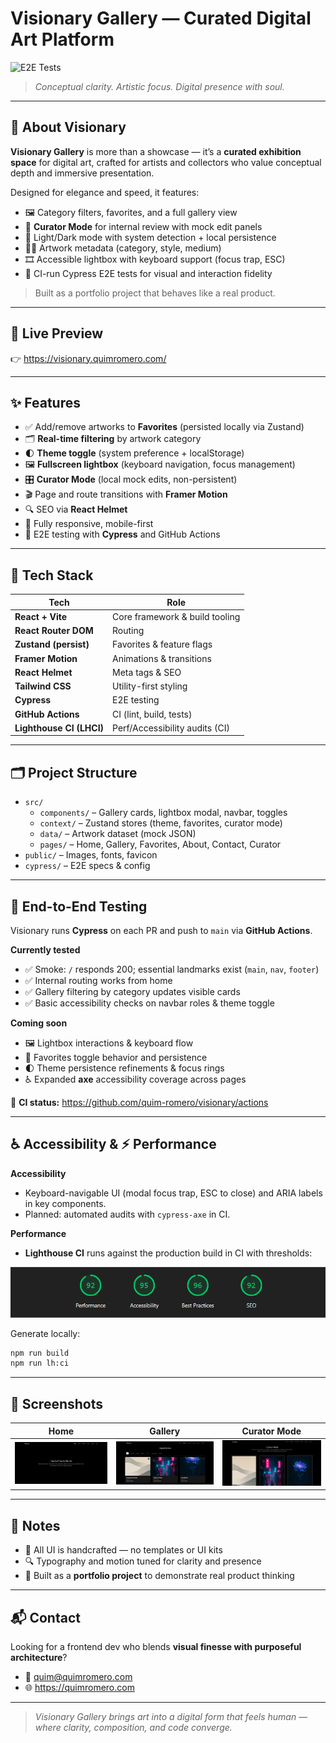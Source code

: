 # Visionary Gallery — Curated Digital Art Platform

![E2E Tests](https://github.com/quim-romero/visionary/actions/workflows/ci.yml/badge.svg)

> _Conceptual clarity. Artistic focus. Digital presence with soul._

---

## 🧭 About Visionary

**Visionary Gallery** is more than a showcase — it’s a **curated exhibition space** for digital art, crafted for artists and collectors who value conceptual depth and immersive presentation.

Designed for elegance and speed, it features:

- 🖼️ Category filters, favorites, and a full gallery view  
- 🎨 **Curator Mode** for internal review with mock edit panels  
- 🌙 Light/Dark mode with system detection + local persistence  
- 🧑‍🎨 Artwork metadata (category, style, medium)  
- 🎞️ Accessible lightbox with keyboard support (focus trap, ESC)  
- 🧪 CI-run Cypress E2E tests for visual and interaction fidelity

> Built as a portfolio project that behaves like a real product.

---

## 🚀 Live Preview

👉 https://visionary.quimromero.com/

---

## ✨ Features

- ✅ Add/remove artworks to **Favorites** (persisted locally via Zustand)
- 🗂️ **Real-time filtering** by artwork category
- 🌓 **Theme toggle** (system preference + localStorage)
- 🖼️ **Fullscreen lightbox** (keyboard navigation, focus management)
- 🎛️ **Curator Mode** (local mock edits, non-persistent)
- 🎬 Page and route transitions with **Framer Motion**
- 🔍 SEO via **React Helmet**
- 📱 Fully responsive, mobile-first
- 🧪 E2E testing with **Cypress** and GitHub Actions

---

## 🧠 Tech Stack

| Tech                         | Role                                  |
| --------------------------- | ------------------------------------- |
| **React + Vite**            | Core framework & build tooling        |
| **React Router DOM**        | Routing                               |
| **Zustand (persist)**       | Favorites & feature flags             |
| **Framer Motion**           | Animations & transitions              |
| **React Helmet**            | Meta tags & SEO                       |
| **Tailwind CSS**            | Utility-first styling                 |
| **Cypress**                 | E2E testing                           |
| **GitHub Actions**          | CI (lint, build, tests)               |
| **Lighthouse CI (LHCI)**    | Perf/Accessibility audits (CI)        |

---

## 🗂 Project Structure

- `src/`  
  - `components/` – Gallery cards, lightbox modal, navbar, toggles  
  - `context/` – Zustand stores (theme, favorites, curator mode)  
  - `data/` – Artwork dataset (mock JSON)  
  - `pages/` – Home, Gallery, Favorites, About, Contact, Curator  
- `public/` – Images, fonts, favicon  
- `cypress/` – E2E specs & config

---

## 🧪 End-to-End Testing

Visionary runs **Cypress** on each PR and push to `main` via **GitHub Actions**.

**Currently tested**

- ✅ Smoke: `/` responds 200; essential landmarks exist (`main`, `nav`, `footer`)  
- ✅ Internal routing works from home  
- ✅ Gallery filtering by category updates visible cards  
- ✅ Basic accessibility checks on navbar roles & theme toggle

**Coming soon**

- 🖼️ Lightbox interactions & keyboard flow  
- 💚 Favorites toggle behavior and persistence  
- 🌓 Theme persistence refinements & focus rings  
- ♿ Expanded **axe** accessibility coverage across pages

🧪 **CI status:** https://github.com/quim-romero/visionary/actions

---

## ♿ Accessibility & ⚡ Performance

**Accessibility**

- Keyboard-navigable UI (modal focus trap, ESC to close) and ARIA labels in key components.  
- Planned: automated audits with `cypress-axe` in CI.

**Performance**

- **Lighthouse CI** runs against the production build in CI with thresholds:

![Lighthouse](./public/lighthouse.png)

Generate locally:

```bash
npm run build
npm run lh:ci
```

---

## 📸 Screenshots

| Home                            | Gallery                          | Curator Mode                        |
| --------------------------------| -------------------------------- | ----------------------------------- |
| ![Home](./screenshots/home.png) | ![Gallery](./screenshots/gallery.png) | ![Curator](./screenshots/curator.png) |

---

## 🧩 Notes

- 🧠 All UI is handcrafted — no templates or UI kits  
- 🔍 Typography and motion tuned for clarity and presence  
- 🎯 Built as a **portfolio project** to demonstrate real product thinking

---

## 📬 Contact

Looking for a frontend dev who blends **visual finesse with purposeful architecture**?

- 📧 quim@quimromero.com  
- 🌐 https://quimromero.com

---

> _Visionary Gallery brings art into a digital form that feels human —  
> where clarity, composition, and code converge._
